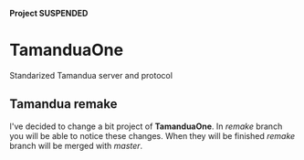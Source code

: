 **Project SUSPENDED** 

TamanduaOne
===========

Standarized Tamandua server and protocol

Tamandua remake
---------------

I've decided to change a bit project of **TamanduaOne**. In *remake* branch you will be able to notice these changes. When they will be finished  *remake* branch will be merged with *master*.
